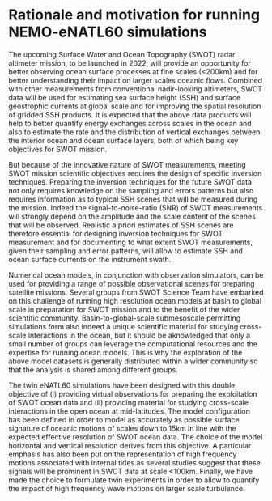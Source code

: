 # Rationale and motivation for running NEMO-eNATL60 simulations

The upcoming Surface Water and Ocean Topography (SWOT) radar altimeter mission, to be launched in 2022, will provide an opportunity for better observing ocean surface processes at fine scales (<200km) and for better understanding their impact on larger scales oceanic flows. Combined with other measurements from conventional nadir-looking altimeters, SWOT data will be used for estimating sea surface height (SSH) and surface geostrophic currents at global scale and for improving the spatial resolution of gridded SSH products. It is expected that the above data products will help to better quantify energy exchanges across scales in the ocean and also to estimate the rate and the distribution of vertical exchanges between the interior ocean and ocean surface layers, both of which being key objectives for SWOT mission.

But because of the innovative nature of SWOT measurements, meeting SWOT mission scientific objectives requires the design of specific inversion techniques. Preparing the inversion techniques for the future SWOT data not only requires knowledge on the sampling and errors patterns but also requires information as to typical SSH scenes that will be measured during the mission. Indeed the signal-to-noise-ratio (SNR) of SWOT measurements will strongly depend on the amplitude and the scale content of the scenes that will be observed. Realistic a priori estimates of SSH scenes are therefore essential for designing inversion techniques for SWOT measurement and for documenting to what extent SWOT measurements, given their sampling and error patterns, will allow to estimate SSH and ocean surface currents on the instrument swath. 

Numerical ocean models, in conjunction with observation simulators, can be used for providing a range of possible observational scenes for preparing satellite missions. Several groups from SWOT Science Team have embarked on this challenge of running high resolution ocean models at basin to global scale in preparation for SWOT mission and to the benefit of the wider scientific community. Basin-to-global-scale submesoscale permitting simulations form also indeed a unique scientific material for studying cross-scale interactions in the ocean, but it should be aknowledged that only a small number of groups can leverage the computational resources and the expertise for running ocean models. This is why the exploration of the above model datasets is generally distributed within a wider community so that the analysis is shared among different groups.

The twin eNATL60 simulations have been designed with this double objective of (i) providing virtual observations for preparing the exploitation of SWOT ocean data and (ii) providing material for studying cross-scale interactions in the open ocean at mid-latitudes. The model configuration has been defined in order to model as accurately as possible surface signature of oceanic motions of scales down to 15km in line with the expected effective resolution of SWOT ocean data. The choice of the model horizontal and vertical resolution derives from this objective. A particular emphasis has also been put on the representation of high frequency motions associated with internal tides as several studies suggest that these signals will be prominent in SWOT data at scale <100km. Finally, we have made the choice to formulate twin experiments in order to allow to quantify the impact of high frequency wave motions on larger scale turbulence. 


